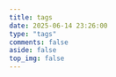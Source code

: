 ```yaml
---
title: tags
date: 2025-06-14 23:26:00
type: "tags"
comments: false
aside: false
top_img: false
---
```

